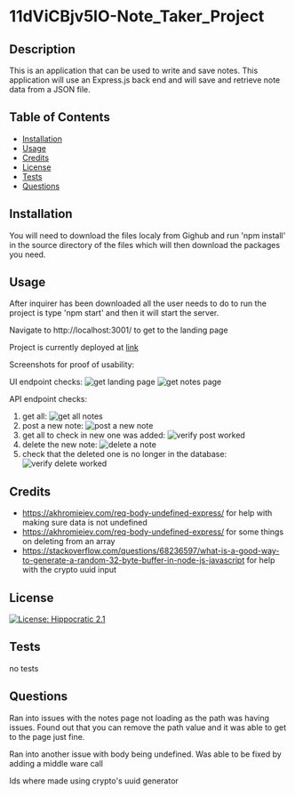 # 11dViCBjv5IO-Note_Taker_Project

## Description
    
This is an application that can be used to write and save notes. This application will use an Express.js back end and will save and retrieve note data from a JSON file.
    
## Table of Contents
    
* [Installation](#installation)
* [Usage](#usage)
* [Credits](#credits)
* [License](#license)
* [Tests](#tests)
* [Questions](#questions)
    
## Installation
    
You will need to download the files localy from Gighub and run 'npm install' in the source directory of the files which will then download the packages you need.
    
## Usage
    
After inquirer has been downloaded all the user needs to do to run the project is type 'npm start' and then it will start the server.

Navigate to http://localhost:3001/ to get to the landing page

Project is currently deployed at [link](http://shielded-atoll-41922.herokuapp.com:3001/)

Screenshots for proof of usability:

UI endpoint checks:
![get landing page](./assets/images/noteTaker_landingPage.JPG)
![get notes page](./assets/images/noteTaker_NotesPage.JPG)

API endpoint checks:
1. get all:
![get all notes](./assets/images/noteTaker_GET_api_notes.JPG)
2. post a new note:
![post a new note](./assets/images/noteTaker_POST_api_notes.JPG)
3. get all to check in new one was added:
![verify post worked](./assets/images/noteTaker_GET_api_notes_validate_post.JPG)
4. delete the new note:
![delete a note](./assets/images/noteTaker_DELETE_api_notes.JPG)
5. check that the deleted one is no longer in the database:
![verify delete worked](./assets/images/noteTaker_GET_api_notes_validate_delete.JPG)

## Credits
- https://akhromieiev.com/req-body-undefined-express/ for help with making sure data is not undefined
- https://akhromieiev.com/req-body-undefined-express/ for some things on deleting from an array
- https://stackoverflow.com/questions/68236597/what-is-a-good-way-to-generate-a-random-32-byte-buffer-in-node-js-javascript for help with the crypto uuid input

    
## License
    
[![License: Hippocratic 2.1](https://img.shields.io/badge/License-Hippocratic_2.1-lightgrey.svg)](https://firstdonoharm.dev)
    
## Tests
no tests

    
## Questions
    
Ran into issues with the notes page not loading as the path was having issues. Found out that you can remove the path value and it was able to get to the page just fine.

Ran into another issue with body being undefined. Was able to be fixed by adding a middle ware call

Ids where made using crypto's uuid generator

